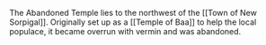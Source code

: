 The Abandoned Temple lies to the northwest of the [[Town of New Sorpigal]]. Originally set up as a [[Temple of Baa]] to help the local populace, it became overrun with vermin and was abandoned.




